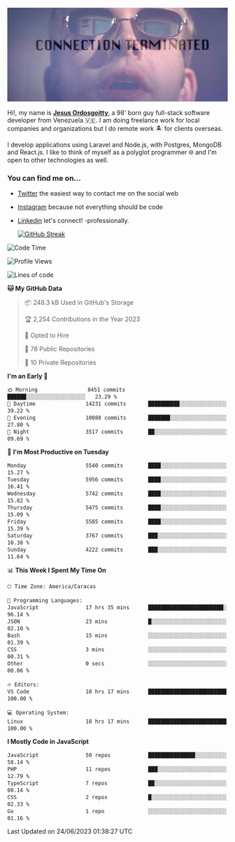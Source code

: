 ![hackers movie reference](./disconnected.jpg)

Hi!, my name is [**Jesus Ordosgoitty**](https://jodaz.xyz), a 98' born guy full-stack software developer from Venezuela 🇻🇪. I am doing freelance work for local companies and organizations but I do remote work 🏝️ for clients overseas. 

I develop applications using Laravel and Node.js, with Postgres, MongoDB and React.js. I like to think of myself as a polyglot programmer 🌐 and I'm open to other technologies as well.

### You can find me on...

- [Twitter](https://twitter.com/jodaz_) the easiest way to contact me on the social web
- [Instagram](https://instagram.com/jodaz_) because not everything should be code
- [Linkedin](https://linkedin.com/in/jodaz) let's connect! -professionally.


    [![GitHub Streak](https://streak-stats.demolab.com?user=jodaz&theme=tokyonight)](https://git.io/streak-stats)

<!--START_SECTION:waka-->
![Code Time](http://img.shields.io/badge/Code%20Time-4%2C017%20hrs%206%20mins-blue)

![Profile Views](http://img.shields.io/badge/Profile%20Views-0-blue)

![Lines of code](https://img.shields.io/badge/From%20Hello%20World%20I%27ve%20Written-98.6%20million%20lines%20of%20code-blue)

**🐱 My GitHub Data** 

> 📦 248.3 kB Used in GitHub's Storage 
 > 
> 🏆 2,254 Contributions in the Year 2023
 > 
> 💼 Opted to Hire
 > 
> 📜 78 Public Repositories 
 > 
> 🔑 10 Private Repositories 
 > 
**I'm an Early 🐤** 

```text
🌞 Morning                8451 commits        ██████░░░░░░░░░░░░░░░░░░░   23.29 % 
🌆 Daytime                14231 commits       ██████████░░░░░░░░░░░░░░░   39.22 % 
🌃 Evening                10088 commits       ███████░░░░░░░░░░░░░░░░░░   27.80 % 
🌙 Night                  3517 commits        ██░░░░░░░░░░░░░░░░░░░░░░░   09.69 % 
```
📅 **I'm Most Productive on Tuesday** 

```text
Monday                   5540 commits        ████░░░░░░░░░░░░░░░░░░░░░   15.27 % 
Tuesday                  5956 commits        ████░░░░░░░░░░░░░░░░░░░░░   16.41 % 
Wednesday                5742 commits        ████░░░░░░░░░░░░░░░░░░░░░   15.82 % 
Thursday                 5475 commits        ████░░░░░░░░░░░░░░░░░░░░░   15.09 % 
Friday                   5585 commits        ████░░░░░░░░░░░░░░░░░░░░░   15.39 % 
Saturday                 3767 commits        ███░░░░░░░░░░░░░░░░░░░░░░   10.38 % 
Sunday                   4222 commits        ███░░░░░░░░░░░░░░░░░░░░░░   11.64 % 
```


📊 **This Week I Spent My Time On** 

```text
🕑︎ Time Zone: America/Caracas

💬 Programming Languages: 
JavaScript               17 hrs 35 mins      ████████████████████████░   96.14 % 
JSON                     23 mins             █░░░░░░░░░░░░░░░░░░░░░░░░   02.10 % 
Bash                     15 mins             ░░░░░░░░░░░░░░░░░░░░░░░░░   01.39 % 
CSS                      3 mins              ░░░░░░░░░░░░░░░░░░░░░░░░░   00.31 % 
Other                    0 secs              ░░░░░░░░░░░░░░░░░░░░░░░░░   00.06 % 

🔥 Editors: 
VS Code                  18 hrs 17 mins      █████████████████████████   100.00 % 

💻 Operating System: 
Linux                    18 hrs 17 mins      █████████████████████████   100.00 % 
```

**I Mostly Code in JavaScript** 

```text
JavaScript               50 repos            ███████████████░░░░░░░░░░   58.14 % 
PHP                      11 repos            ███░░░░░░░░░░░░░░░░░░░░░░   12.79 % 
TypeScript               7 repos             ██░░░░░░░░░░░░░░░░░░░░░░░   08.14 % 
CSS                      2 repos             █░░░░░░░░░░░░░░░░░░░░░░░░   02.33 % 
Go                       1 repo              ░░░░░░░░░░░░░░░░░░░░░░░░░   01.16 % 
```




 Last Updated on 24/06/2023 01:38:27 UTC
<!--END_SECTION:waka-->
